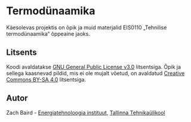 # Termodünaamika
Käesolevas projektis on õpik ja muid materjalid EIS0110 &bdquo;Tehnilise termodünaamika&ldquo; õppeaine jaoks.

## Litsents
Koodi avaldatakse [GNU General Public License v3.0](LICENSE.txt) litsentsiga. Õpik ja sellega kaasnevad pildid, mis ei ole mujalt võetud, on avaldatud [Creative Commons BY-SA 4.0](http://creativecommons.org/licenses/by-sa/4.0/) litsentsiga.

## Autor
Zach Baird - [Energiatehnoloogia instituut](https://taltech.ee/instituut-energiatehnoloogia), [Tallinna Tehnikaülikool](https://taltech.ee/)
